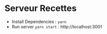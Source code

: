 # Serveur Recettes

- Install Dependencies : `yarn`
- Run server `yarn start` : http://localhost:3001

